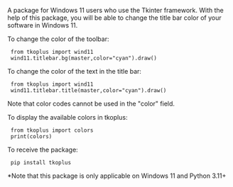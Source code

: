 A package for Windows 11 users who use the Tkinter framework.
With the help of this package, you will be able to change the title bar color of your software in Windows 11.

To change the color of the toolbar:

     from tkoplus import wind11
     wind11.titlebar.bg(master,color="cyan").draw()
     
To change the color of the text in the title bar:
     
     from tkoplus import wind11
     wind11.titlebar.title(master,color="cyan").draw()

Note that color codes cannot be used in the "color" field.

To display the available colors in tkoplus:

     from tkoplus import colors
     print(colors)

To receive the package:

     pip install tkoplus

*Note that this package is only applicable on Windows 11 and Python 3.11+
